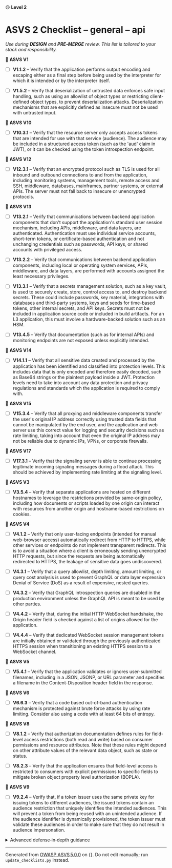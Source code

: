 🟡 **Level 2**

# ASVS 2 Checklist – general – api

*Use during **DESIGN** and **PRE‑MERGE** review. This list is tailored to your stack and responsibility.*



🎯 **ASVS V1**

- [ ] **V1.1.2** – Verify that the application performs output encoding and escaping either as a final step before being used by the interpreter for which it is intended or by the interpreter itself.

- [ ] **V1.5.2** – Verify that deserialization of untrusted data enforces safe input handling, such as using an allowlist of object types or restricting client-defined object types, to prevent deserialization attacks. Deserialization mechanisms that are explicitly defined as insecure must not be used with untrusted input.


🎯 **ASVS V10**

- [ ] **V10.3.1** – Verify that the resource server only accepts access tokens that are intended for use with that service (audience). The audience may be included in a structured access token (such as the 'aud' claim in JWT), or it can be checked using the token introspection endpoint.


🎯 **ASVS V12**

- [ ] **V12.3.1** – Verify that an encrypted protocol such as TLS is used for all inbound and outbound connections to and from the application, including monitoring systems, management tools, remote access and SSH, middleware, databases, mainframes, partner systems, or external APIs. The server must not fall back to insecure or unencrypted protocols.


🎯 **ASVS V13**

- [ ] **V13.2.1** – Verify that communications between backend application components that don't support the application's standard user session mechanism, including APIs, middleware, and data layers, are authenticated. Authentication must use individual service accounts, short-term tokens, or certificate-based authentication and not unchanging credentials such as passwords, API keys, or shared accounts with privileged access.

- [ ] **V13.2.2** – Verify that communications between backend application components, including local or operating system services, APIs, middleware, and data layers, are performed with accounts assigned the least necessary privileges.

- [ ] **V13.3.1** – Verify that a secrets management solution, such as a key vault, is used to securely create, store, control access to, and destroy backend secrets. These could include passwords, key material, integrations with databases and third-party systems, keys and seeds for time-based tokens, other internal secrets, and API keys. Secrets must not be included in application source code or included in build artifacts. For an L3 application, this must involve a hardware-backed solution such as an HSM.

- [ ] **V13.4.5** – Verify that documentation (such as for internal APIs) and monitoring endpoints are not exposed unless explicitly intended.


🎯 **ASVS V14**

- [ ] **V14.1.1** – Verify that all sensitive data created and processed by the application has been identified and classified into protection levels. This includes data that is only encoded and therefore easily decoded, such as Base64 strings or the plaintext payload inside a JWT. Protection levels need to take into account any data protection and privacy regulations and standards which the application is required to comply with.


🎯 **ASVS V15**

- [ ] **V15.3.4** – Verify that all proxying and middleware components transfer the user's original IP address correctly using trusted data fields that cannot be manipulated by the end user, and the application and web server use this correct value for logging and security decisions such as rate limiting, taking into account that even the original IP address may not be reliable due to dynamic IPs, VPNs, or corporate firewalls.


🎯 **ASVS V17**

- [ ] **V17.3.1** – Verify that the signaling server is able to continue processing legitimate incoming signaling messages during a flood attack. This should be achieved by implementing rate limiting at the signaling level.


🎯 **ASVS V3**

- [ ] **V3.5.4** – Verify that separate applications are hosted on different hostnames to leverage the restrictions provided by same-origin policy, including how documents or scripts loaded by one origin can interact with resources from another origin and hostname-based restrictions on cookies.


🎯 **ASVS V4**

- [ ] **V4.1.2** – Verify that only user-facing endpoints (intended for manual web-browser access) automatically redirect from HTTP to HTTPS, while other services or endpoints do not implement transparent redirects. This is to avoid a situation where a client is erroneously sending unencrypted HTTP requests, but since the requests are being automatically redirected to HTTPS, the leakage of sensitive data goes undiscovered.

- [ ] **V4.3.1** – Verify that a query allowlist, depth limiting, amount limiting, or query cost analysis is used to prevent GraphQL or data layer expression Denial of Service (DoS) as a result of expensive, nested queries.

- [ ] **V4.3.2** – Verify that GraphQL introspection queries are disabled in the production environment unless the GraphQL API is meant to be used by other parties.

- [ ] **V4.4.2** – Verify that, during the initial HTTP WebSocket handshake, the Origin header field is checked against a list of origins allowed for the application.

- [ ] **V4.4.4** – Verify that dedicated WebSocket session management tokens are initially obtained or validated through the previously authenticated HTTPS session when transitioning an existing HTTPS session to a WebSocket channel.


🎯 **ASVS V5**

- [ ] **V5.4.1** – Verify that the application validates or ignores user-submitted filenames, including in a JSON, JSONP, or URL parameter and specifies a filename in the Content-Disposition header field in the response.


🎯 **ASVS V6**

- [ ] **V6.6.3** – Verify that a code based out-of-band authentication mechanism is protected against brute force attacks by using rate limiting. Consider also using a code with at least 64 bits of entropy.


🎯 **ASVS V8**

- [ ] **V8.1.2** – Verify that authorization documentation defines rules for field-level access restrictions (both read and write) based on consumer permissions and resource attributes. Note that these rules might depend on other attribute values of the relevant data object, such as state or status.

- [ ] **V8.2.3** – Verify that the application ensures that field-level access is restricted to consumers with explicit permissions to specific fields to mitigate broken object property level authorization (BOPLA).


🎯 **ASVS V9**

- [ ] **V9.2.4** – Verify that, if a token issuer uses the same private key for issuing tokens to different audiences, the issued tokens contain an audience restriction that uniquely identifies the intended audiences. This will prevent a token from being reused with an unintended audience. If the audience identifier is dynamically provisioned, the token issuer must validate these audiences in order to make sure that they do not result in audience impersonation.

<details><summary>Advanced defense‑in‑depth guidance</summary>


_Add organisation‑specific recommendations, links to tooling, threat models, etc._

</details>


---

Generated from [OWASP ASVS 5.0.0](https://owasp.org/www-project-application-security-verification-standard/) on {}. Do not edit manually; run `update_checklists.py` instead.
